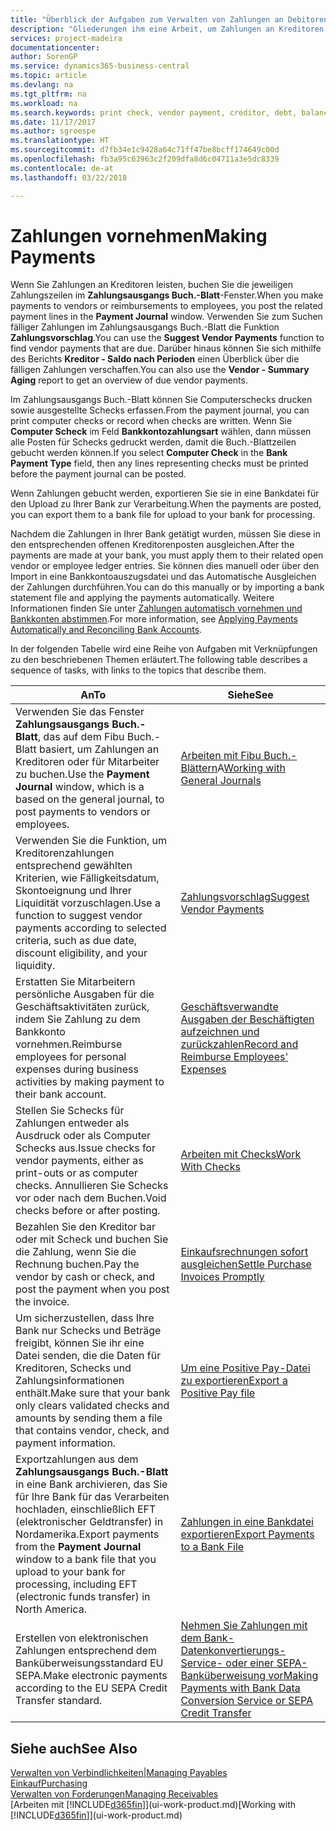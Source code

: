 ```yaml
---
title: "Überblick der Aufgaben zum Verwalten von Zahlungen an Debitoren | Microsoft Docs"
description: "Gliederungen ihm eine Arbeit, um Zahlungen an Kreditoren oder zu den Gläubigern, einschließlich Buchungszahlungszeilen und das Anzeigen einer Übersicht über den fälligen Saldo zu verwalten."
services: project-madeira
documentationcenter: 
author: SorenGP
ms.service: dynamics365-business-central
ms.topic: article
ms.devlang: na
ms.tgt_pltfrm: na
ms.workload: na
ms.search.keywords: print check, vendor payment, creditor, debt, balance due, AP
ms.date: 11/17/2017
ms.author: sgroespe
ms.translationtype: HT
ms.sourcegitcommit: d7fb34e1c9428a64c71ff47be8bcff174649c00d
ms.openlocfilehash: fb3a95c63963c2f209dfa8d6c04711a3e5dc8339
ms.contentlocale: de-at
ms.lasthandoff: 03/22/2018

---
```

# <a name="making-payments"></a><span data-ttu-id="94e3f-103">Zahlungen vornehmen</span><span class="sxs-lookup"><span data-stu-id="94e3f-103">Making Payments</span></span>
<span data-ttu-id="94e3f-104">Wenn Sie Zahlungen an Kreditoren leisten, buchen Sie die jeweiligen Zahlungszeilen im **Zahlungsausgangs Buch.-Blatt**-Fenster.</span><span class="sxs-lookup"><span data-stu-id="94e3f-104">When you make payments to vendors or reimbursements to employees, you post the related payment lines in the **Payment Journal** window.</span></span> <span data-ttu-id="94e3f-105">Verwenden Sie zum Suchen fälliger Zahlungen im Zahlungsausgangs Buch.-Blatt die Funktion **Zahlungsvorschlag**.</span><span class="sxs-lookup"><span data-stu-id="94e3f-105">You can use the **Suggest Vendor Payments** function to find vendor payments that are due.</span></span> <span data-ttu-id="94e3f-106">Darüber hinaus können Sie sich mithilfe des Berichts **Kreditor - Saldo nach Perioden** einen Überblick über die fälligen Zahlungen verschaffen.</span><span class="sxs-lookup"><span data-stu-id="94e3f-106">You can also use the **Vendor - Summary Aging** report to get an overview of due vendor payments.</span></span>

<span data-ttu-id="94e3f-107">Im Zahlungsausgangs Buch.-Blatt können Sie Computerschecks drucken sowie ausgestellte Schecks erfassen.</span><span class="sxs-lookup"><span data-stu-id="94e3f-107">From the payment journal, you can print computer checks or record when checks are written.</span></span> <span data-ttu-id="94e3f-108">Wenn Sie **Computer Scheck** im Feld **Bankkontozahlungsart** wählen, dann müssen alle Posten für Schecks gedruckt werden, damit die Buch.-Blattzeilen gebucht werden können.</span><span class="sxs-lookup"><span data-stu-id="94e3f-108">If you select **Computer Check** in the **Bank Payment Type** field, then any lines representing checks must be printed before the payment journal can be posted.</span></span>

<span data-ttu-id="94e3f-109">Wenn Zahlungen gebucht werden, exportieren Sie sie in eine Bankdatei für den Upload zu Ihrer Bank zur Verarbeitung.</span><span class="sxs-lookup"><span data-stu-id="94e3f-109">When the payments are posted, you can export them to a bank file for upload to your bank for processing.</span></span>

<span data-ttu-id="94e3f-110">Nachdem die Zahlungen in Ihrer Bank getätigt wurden, müssen Sie diese in den entsprechenden offenen Kreditorenposten ausgleichen.</span><span class="sxs-lookup"><span data-stu-id="94e3f-110">After the payments are made at your bank, you must apply them to their related open vendor or employee ledger entries.</span></span> <span data-ttu-id="94e3f-111">Sie können dies manuell oder über den Import in eine Bankkontoauszugsdatei und das Automatische Ausgleichen der Zahlungen durchführen.</span><span class="sxs-lookup"><span data-stu-id="94e3f-111">You can do this manually or by importing a bank statement file and applying the payments automatically.</span></span> <span data-ttu-id="94e3f-112">Weitere Informationen finden Sie unter [Zahlungen automatisch vornehmen und Bankkonten abstimmen](receivables-apply-payments-auto-reconcile-bank-accounts.md).</span><span class="sxs-lookup"><span data-stu-id="94e3f-112">For more information, see [Applying Payments Automatically and Reconciling Bank Accounts](receivables-apply-payments-auto-reconcile-bank-accounts.md).</span></span>

<span data-ttu-id="94e3f-113">In der folgenden Tabelle wird eine Reihe von Aufgaben mit Verknüpfungen zu den beschriebenen Themen erläutert.</span><span class="sxs-lookup"><span data-stu-id="94e3f-113">The following table describes a sequence of tasks, with links to the topics that describe them.</span></span>

| <span data-ttu-id="94e3f-114">An</span><span class="sxs-lookup"><span data-stu-id="94e3f-114">To</span></span> | <span data-ttu-id="94e3f-115">Siehe</span><span class="sxs-lookup"><span data-stu-id="94e3f-115">See</span></span> |
| --- | --- |
|<span data-ttu-id="94e3f-116">Verwenden Sie das Fenster **Zahlungsausgangs Buch.-Blatt**, das auf dem Fibu Buch.-Blatt basiert, um Zahlungen an Kreditoren oder für Mitarbeiter zu buchen.</span><span class="sxs-lookup"><span data-stu-id="94e3f-116">Use the **Payment Journal** window, which is a based on the general journal, to post payments to vendors or employees.</span></span>|<span data-ttu-id="94e3f-117">[Arbeiten mit Fibu Buch.-Blättern](ui-work-general-journals.md)A</span><span class="sxs-lookup"><span data-stu-id="94e3f-117">[Working with General Journals](ui-work-general-journals.md)</span></span>|
| <span data-ttu-id="94e3f-118">Verwenden Sie die Funktion, um Kreditorenzahlungen entsprechend gewählten Kriterien, wie Fälligkeitsdatum, Skontoeignung und Ihrer Liquidität vorzuschlagen.</span><span class="sxs-lookup"><span data-stu-id="94e3f-118">Use a function to suggest vendor payments according to selected criteria, such as due date, discount eligibility, and your liquidity.</span></span> |[<span data-ttu-id="94e3f-119">Zahlungsvorschlag</span><span class="sxs-lookup"><span data-stu-id="94e3f-119">Suggest Vendor Payments</span></span>](payables-how-suggest-vendor-payments.md) |
|<span data-ttu-id="94e3f-120">Erstatten Sie Mitarbeitern persönliche Ausgaben für die Geschäftsaktivitäten zurück, indem Sie Zahlung zu dem Bankkonto vornehmen.</span><span class="sxs-lookup"><span data-stu-id="94e3f-120">Reimburse employees for personal expenses during business activities by making payment to their bank account.</span></span>|[<span data-ttu-id="94e3f-121">Geschäftsverwandte Ausgaben der Beschäftigten aufzeichnen und zurückzahlen</span><span class="sxs-lookup"><span data-stu-id="94e3f-121">Record and Reimburse Employees' Expenses</span></span>](finance-how-record-reimburse-employee-expenses.md)|
| <span data-ttu-id="94e3f-122">Stellen Sie Schecks für Zahlungen entweder als Ausdruck oder als Computer Schecks aus.</span><span class="sxs-lookup"><span data-stu-id="94e3f-122">Issue checks for vendor payments, either as print-outs or as computer checks.</span></span> <span data-ttu-id="94e3f-123">Annullieren Sie Schecks vor oder nach dem Buchen.</span><span class="sxs-lookup"><span data-stu-id="94e3f-123">Void checks before or after posting.</span></span> |[<span data-ttu-id="94e3f-124">Arbeiten mit Checks</span><span class="sxs-lookup"><span data-stu-id="94e3f-124">Work With Checks</span></span>](payables-how-work-checks.md) |
| <span data-ttu-id="94e3f-125">Bezahlen Sie den Kreditor bar oder mit Scheck und buchen Sie die Zahlung, wenn Sie die Rechnung buchen.</span><span class="sxs-lookup"><span data-stu-id="94e3f-125">Pay the vendor by cash or check, and post the payment when you post the invoice.</span></span> |[<span data-ttu-id="94e3f-126">Einkaufsrechnungen sofort ausgleichen</span><span class="sxs-lookup"><span data-stu-id="94e3f-126">Settle Purchase Invoices Promptly</span></span>](finance-how-to-settle-purchase-invoices-promptly.md) |
| <span data-ttu-id="94e3f-127">Um sicherzustellen, dass Ihre Bank nur Schecks und Beträge freigibt, können Sie ihr eine Datei senden, die die Daten für Kreditoren, Schecks und Zahlungsinformationen enthält.</span><span class="sxs-lookup"><span data-stu-id="94e3f-127">Make sure that your bank only clears validated checks and amounts by sending them a file that contains vendor, check, and payment information.</span></span> |[<span data-ttu-id="94e3f-128">Um eine Positive Pay-Datei zu exportieren</span><span class="sxs-lookup"><span data-stu-id="94e3f-128">Export a Positive Pay file</span></span>](finance-how-positive-pay.md) |
|<span data-ttu-id="94e3f-129">Exportzahlungen aus dem **Zahlungsausgangs Buch.-Blatt** in eine Bank archivieren, das Sie für Ihre Bank für das Verarbeiten hochladen, einschließlich EFT (elektronischer Geldtransfer) in Nordamerika.</span><span class="sxs-lookup"><span data-stu-id="94e3f-129">Export payments from the **Payment Journal** window to a bank file that you upload to your bank for processing, including EFT (electronic funds transfer) in North America.</span></span> |[<span data-ttu-id="94e3f-130">Zahlungen in eine Bankdatei exportieren</span><span class="sxs-lookup"><span data-stu-id="94e3f-130">Export Payments to a Bank File</span></span>](payables-how-export-payments-bank-file.md)|
|<span data-ttu-id="94e3f-131">Erstellen von elektronischen Zahlungen entsprechend dem Banküberweisungsstandard EU SEPA.</span><span class="sxs-lookup"><span data-stu-id="94e3f-131">Make electronic payments according to the EU SEPA Credit Transfer standard.</span></span>|[<span data-ttu-id="94e3f-132">Nehmen Sie Zahlungen mit dem Bank-Datenkonvertierungs-Service- oder einer SEPA-Banküberweisung vor</span><span class="sxs-lookup"><span data-stu-id="94e3f-132">Making Payments with Bank Data Conversion Service or SEPA Credit Transfer</span></span>](finance-make-payments-with-bank-data-conversion-service-or-sepa-credit-transfer.md)|    

## <a name="see-also"></a><span data-ttu-id="94e3f-133">Siehe auch</span><span class="sxs-lookup"><span data-stu-id="94e3f-133">See Also</span></span>
[<span data-ttu-id="94e3f-134">Verwalten von Verbindlichkeiten|</span><span class="sxs-lookup"><span data-stu-id="94e3f-134">Managing Payables</span></span>](payables-manage-payables.md)  
[<span data-ttu-id="94e3f-135">Einkauf</span><span class="sxs-lookup"><span data-stu-id="94e3f-135">Purchasing</span></span>](purchasing-manage-purchasing.md)  
[<span data-ttu-id="94e3f-136">Verwalten von Forderungen</span><span class="sxs-lookup"><span data-stu-id="94e3f-136">Managing Receivables</span></span>](receivables-manage-receivables.md)  
<span data-ttu-id="94e3f-137">[Arbeiten mit [!INCLUDE[d365fin](includes/d365fin_md.md)]](ui-work-product.md)</span><span class="sxs-lookup"><span data-stu-id="94e3f-137">[Working with [!INCLUDE[d365fin](includes/d365fin_md.md)]](ui-work-product.md)</span></span>  

